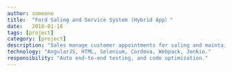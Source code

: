 ```yaml
---
author: someone
title:  "Ford Saling and Service System (Hybrid App）"
date:   2018-01-18
tags: [project]
category: [project]
description: "Sales manage customer appointments for saling and maintaince."
technology: "AngularJS, HTML, Selenium, Cordova, Webpack, Jenkin."
responsibility: "Auto end-to-end testing, and code optimization."
---
```

